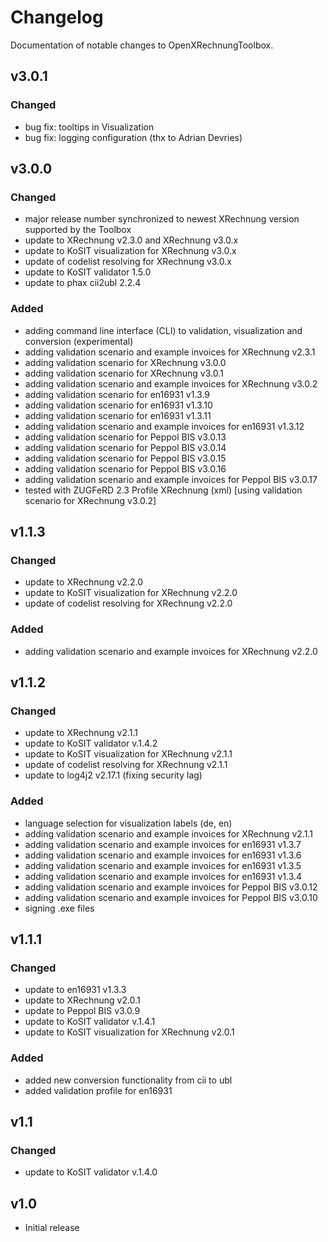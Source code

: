 # Changelog

Documentation of notable changes to OpenXRechnungToolbox.

## v3.0.1

### Changed

* bug fix: tooltips in Visualization
* bug fix: logging configuration (thx to Adrian Devries)


## v3.0.0

### Changed

* major release number synchronized to newest XRechnung version supported by the Toolbox
* update to XRechnung v2.3.0 and XRechnung v3.0.x
* update to KoSIT visualization for XRechnung v3.0.x
* update of codelist resolving for XRechnung v3.0.x
* update to KoSIT validator 1.5.0
* update to phax cii2ubl 2.2.4

### Added

* adding command line interface (CLI) to validation, visualization and conversion (experimental)
* adding validation scenario and example invoices for XRechnung v2.3.1
* adding validation scenario for XRechnung v3.0.0
* adding validation scenario for XRechnung v3.0.1
* adding validation scenario and example invoices for XRechnung v3.0.2
* adding validation scenario for en16931 v1.3.9
* adding validation scenario for en16931 v1.3.10
* adding validation scenario for en16931 v1.3.11
* adding validation scenario and example invoices for en16931 v1.3.12
* adding validation scenario for Peppol BIS v3.0.13
* adding validation scenario for Peppol BIS v3.0.14
* adding validation scenario for Peppol BIS v3.0.15
* adding validation scenario for Peppol BIS v3.0.16
* adding validation scenario and example invoices for Peppol BIS v3.0.17
* tested with ZUGFeRD 2.3 Profile XRechnung (xml) [using validation scenario for XRechnung v3.0.2]

## v1.1.3

### Changed

* update to XRechnung v2.2.0
* update to KoSIT visualization for XRechnung v2.2.0
* update of codelist resolving for XRechnung v2.2.0

### Added

* adding validation scenario and example invoices for XRechnung v2.2.0


## v1.1.2

### Changed

* update to XRechnung v2.1.1
* update to KoSIT validator v.1.4.2
* update to KoSIT visualization for XRechnung v2.1.1
* update of codelist resolving for XRechnung v2.1.1
* update to log4j2 v2.17.1 (fixing security lag)

### Added

* language selection for visualization labels (de, en)
* adding validation scenario and example invoices for XRechnung v2.1.1
* adding validation scenario and example invoices for en16931 v1.3.7
* adding validation scenario and example invoices for en16931 v1.3.6
* adding validation scenario and example invoices for en16931 v1.3.5
* adding validation scenario and example invoices for en16931 v1.3.4
* adding validation scenario and example invoices for Peppol BIS v3.0.12
* adding validation scenario and example invoices for  Peppol BIS v3.0.10
* signing .exe files


## v1.1.1

### Changed

* update to en16931 v1.3.3
* update to XRechnung v2.0.1
* update to Peppol BIS v3.0.9
* update to KoSIT validator v.1.4.1
* update to KoSIT visualization for XRechnung v2.0.1

### Added

* added new conversion functionality from cii to ubl
* added validation profile for en16931


## v1.1

### Changed

* update to KoSIT validator v.1.4.0


## v1.0

* Initial release